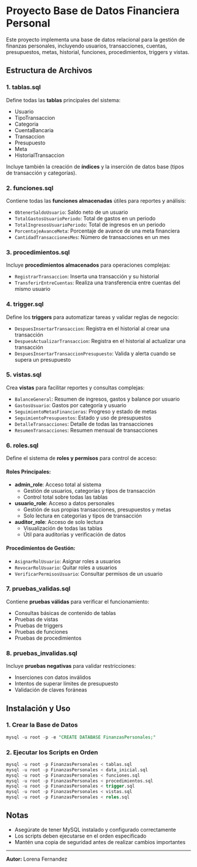# Proyecto Base de Datos Financiera Personal

Este proyecto implementa una base de datos relacional para la gestión de finanzas personales, incluyendo usuarios, transacciones, cuentas, presupuestos, metas, historial, funciones, procedimientos, triggers y vistas.

## Estructura de Archivos

### 1. **tablas.sql**
Define todas las **tablas** principales del sistema:
- Usuario
- TipoTransaccion
- Categoria
- CuentaBancaria
- Transaccion
- Presupuesto
- Meta
- HistorialTransaccion

Incluye también la creación de **índices** y la inserción de datos base (tipos de transacción y categorías).

### 2. **funciones.sql**
Contiene todas las **funciones almacenadas** útiles para reportes y análisis:
- `ObtenerSaldoUsuario`: Saldo neto de un usuario
- `TotalGastosUsuarioPeriodo`: Total de gastos en un periodo
- `TotalIngresosUsuarioPeriodo`: Total de ingresos en un periodo
- `PorcentajeAvanceMeta`: Porcentaje de avance de una meta financiera
- `CantidadTransaccionesMes`: Número de transacciones en un mes

### 3. **procedimientos.sql**
Incluye **procedimientos almacenados** para operaciones complejas:
- `RegistrarTransaccion`: Inserta una transacción y su historial
- `TransferirEntreCuentas`: Realiza una transferencia entre cuentas del mismo usuario

### 4. **trigger.sql**
Define los **triggers** para automatizar tareas y validar reglas de negocio:
- `DespuesInsertarTransaccion`: Registra en el historial al crear una transacción
- `DespuesActualizarTransaccion`: Registra en el historial al actualizar una transacción
- `DespuesInsertarTransaccionPresupuesto`: Valida y alerta cuando se supera un presupuesto

### 5. **vistas.sql**
Crea **vistas** para facilitar reportes y consultas complejas:
- `BalanceGeneral`: Resumen de ingresos, gastos y balance por usuario
- `GastosUsuario`: Gastos por categoría y usuario
- `SeguimientoMetasFinancieras`: Progreso y estado de metas
- `SeguimientoPresupuestos`: Estado y uso de presupuestos
- `DetalleTransacciones`: Detalle de todas las transacciones
- `ResumenTransacciones`: Resumen mensual de transacciones

### 6. **roles.sql**
Define el sistema de **roles y permisos** para control de acceso:

#### Roles Principales:
- **admin_role**: Acceso total al sistema
  - Gestión de usuarios, categorías y tipos de transacción
  - Control total sobre todas las tablas
- **usuario_role**: Acceso a datos personales
  - Gestión de sus propias transacciones, presupuestos y metas
  - Solo lectura en categorías y tipos de transacción
- **auditor_role**: Acceso de solo lectura
  - Visualización de todas las tablas
  - Útil para auditorías y verificación de datos

#### Procedimientos de Gestión:
- `AsignarRolUsuario`: Asignar roles a usuarios
- `RevocarRolUsuario`: Quitar roles a usuarios
- `VerificarPermisosUsuario`: Consultar permisos de un usuario

### 7. **pruebas_validas.sql**
Contiene **pruebas válidas** para verificar el funcionamiento:
- Consultas básicas de contenido de tablas
- Pruebas de vistas
- Pruebas de triggers
- Pruebas de funciones
- Pruebas de procedimientos

### 8. **pruebas_invalidas.sql**
Incluye **pruebas negativas** para validar restricciones:
- Inserciones con datos inválidos
- Intentos de superar límites de presupuesto
- Validación de claves foráneas

## Instalación y Uso

### 1. Crear la Base de Datos
```sql
mysql -u root -p -e "CREATE DATABASE FinanzasPersonales;"
```

### 2. Ejecutar los Scripts en Orden
```sql
mysql -u root -p FinanzasPersonales < tablas.sql
mysql -u root -p FinanzasPersonales < data_inicial.sql
mysql -u root -p FinanzasPersonales < funciones.sql
mysql -u root -p FinanzasPersonales < procedimientos.sql
mysql -u root -p FinanzasPersonales < trigger.sql
mysql -u root -p FinanzasPersonales < vistas.sql
mysql -u root -p FinanzasPersonales < roles.sql
```


## Notas
- Asegúrate de tener MySQL instalado y configurado correctamente
- Los scripts deben ejecutarse en el orden especificado
- Mantén una copia de seguridad antes de realizar cambios importantes

---
**Autor:** Lorena Fernandez  
